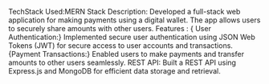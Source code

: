 TechStack Used:MERN Stack
Description: Developed a full-stack web application for making payments using a digital wallet. The app allows users to securely share amounts with other users.
 Features :
{ User Authentication:} Implemented secure user authentication using JSON Web Tokens (JWT) for secure access to
user accounts and transactions.
{Payment Transactions:} Enabled users to make payments and transfer amounts to other users seamlessly.
REST API: Built a REST API using Express.js and MongoDB for efficient data storage and retrieval.